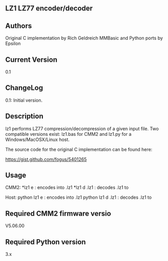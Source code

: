 LZ1 LZ77 encoder/decoder 
------------------------
Authors
-------
Original C implementation by Rich Geldreich 
MMBasic and Python ports by Epsilon

Current Version
---------------
0.1

ChangeLog
---------
0.1: Initial version.

Description
-----------
lz1 performs LZ77 compression/decompression of a given input file.
Two compatible versions exist: lz1.bas for CMM2 and lz1.py for a Windows/MacOSX/Linux host.

The source code for the original C implementation can be found here:

https://gist.github.com/fogus/5401265

Usage
-----
CMM2:
*lz1 e <file> : encodes <file> into <file>.lz1
*lz1 d <file>.lz1 : decodes <file>.lz1 to <file>

Host:
python lz1 e <file> : encodes <file> into <file>.lz1
python lz1 d <file>.lz1 : decodes <file>.lz1 to <file>

Required CMM2 firmware versio
------------------------------
V5.06.00

Required Python version
-----------------------
3.x